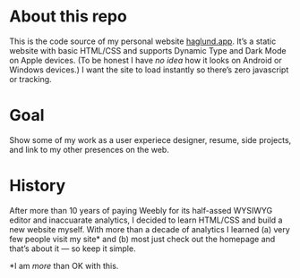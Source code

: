 # About this repo
This is the code source of my personal website [haglund.app](https://haglund.app). It’s a static website with basic HTML/CSS and supports Dynamic Type and Dark Mode on Apple devices. (To be honest I have *no idea* how it looks on Android or Windows devices.) I want the site to load instantly so there’s zero javascript or tracking.

# Goal
Show some of my work as a user experiece designer, resume, side projects, and link to my other presences on the web.

# History
After more than 10 years of paying Weebly for its half-assed WYSIWYG editor and inaccuarate analytics, I decided to learn HTML/CSS and build a new website myself. With more than a decade of analytics I learned (a) very few people visit my site* and (b) most just check out the homepage and that’s about it — so keep it simple.

*I am _more_ than OK with this.

